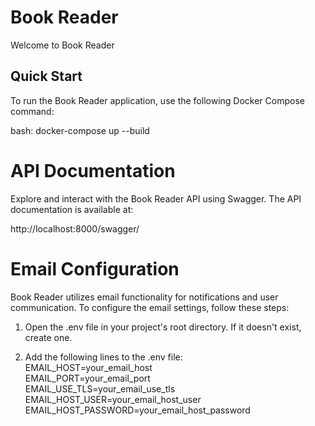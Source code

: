 # Book Reader

Welcome to Book Reader

## Quick Start

To run the Book Reader application, use the following Docker Compose command:

bash: docker-compose up --build

# API Documentation

Explore and interact with the Book Reader API using Swagger. The API documentation is available at:

http://localhost:8000/swagger/

# Email Configuration

Book Reader utilizes email functionality for notifications and user communication.
To configure the email settings, follow these steps:

1. Open the .env file in your project's root directory. If it doesn't exist, create one.

2. Add the following lines to the .env file:<br />
  EMAIL_HOST=your_email_host <br />
  EMAIL_PORT=your_email_port <br />
  EMAIL_USE_TLS=your_email_use_tls <br />
  EMAIL_HOST_USER=your_email_host_user <br />
  EMAIL_HOST_PASSWORD=your_email_host_password 
